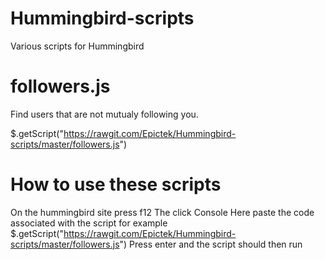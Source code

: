 # Hummingbird-scripts
Various scripts for Hummingbird

# followers.js
Find users that are not mutualy following you.

$.getScript("https://rawgit.com/Epictek/Hummingbird-scripts/master/followers.js")


# How to use these scripts
On the hummingbird site press f12
The click Console
Here paste the code associated with the script for example
$.getScript("https://rawgit.com/Epictek/Hummingbird-scripts/master/followers.js")
Press enter and the script should then run
